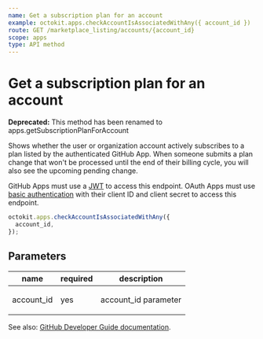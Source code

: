 ```yaml
---
name: Get a subscription plan for an account
example: octokit.apps.checkAccountIsAssociatedWithAny({ account_id })
route: GET /marketplace_listing/accounts/{account_id}
scope: apps
type: API method
---
```


# Get a subscription plan for an account

**Deprecated:** This method has been renamed to apps.getSubscriptionPlanForAccount

Shows whether the user or organization account actively subscribes to a plan listed by the authenticated GitHub App. When someone submits a plan change that won't be processed until the end of their billing cycle, you will also see the upcoming pending change.

GitHub Apps must use a [JWT](https://developer.github.com/apps/building-github-apps/authenticating-with-github-apps/#authenticating-as-a-github-app) to access this endpoint. OAuth Apps must use [basic authentication](https://developer.github.com/v3/auth/#basic-authentication) with their client ID and client secret to access this endpoint.

```js
octokit.apps.checkAccountIsAssociatedWithAny({
  account_id,
});
```

## Parameters

<table>
  <thead>
    <tr>
      <th>name</th>
      <th>required</th>
      <th>description</th>
    </tr>
  </thead>
  <tbody>
    <tr><td>account_id</td><td>yes</td><td>

account_id parameter

</td></tr>
  </tbody>
</table>

See also: [GitHub Developer Guide documentation](https://developer.github.com/v3/apps/marketplace/#get-a-subscription-plan-for-an-account).

